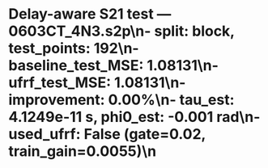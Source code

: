 # Delay-aware S21 test — 0603CT_4N3.s2p\n- split: block, test_points: 192\n- baseline_test_MSE: 1.08131\n- ufrf_test_MSE: 1.08131\n- improvement: 0.00%\n- tau_est: 4.1249e-11 s, phi0_est: -0.001 rad\n- used_ufrf: False (gate=0.02, train_gain=0.0055)\n